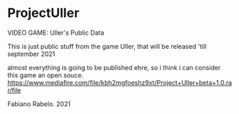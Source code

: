 # ProjectUller
VIDEO GAME: Uller's Public Data

This is just public stuff from the game Uller, that will be released 'till september 2021

almost everything is going to be published ehre, so i think i can consider this game an open souce.
https://www.mediafire.com/file/kbh2mgfoeshz9xt/Project+Uller+beta+1.0.rar/file

Fabiano Rabelo. 2021
